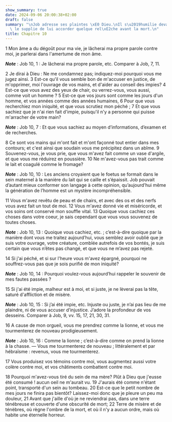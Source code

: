 ```yaml
---
show_summary: true
date: 2024-09-06 20:00:38+02:00
draft: false
summary: "\nJob adresse ses plaintes \xE0 Dieu.\nIl s\u2019humilie devant lui, et\
  \ le supplie de lui accorder quelque rel\xE2che avant la mort.\n"
title: Chapitre 10
---
```





1 Mon âme a du dégoût pour ma vie, je lâcherai ma propre parole contre moi, je parlerai dans l'amertume de mon âme.

***Note*** :  Job 10, 1 : Je lâcherai ma propre parole, etc. Comparer à Job, 7, 11.

2 Je dirai à Dieu : Ne me condamnez pas; indiquez-moi pourquoi vous me jugez ainsi. 3 Est-ce qu'il vous semble bon de m'accuser en justice, de m'opprimer, moi l'ouvrage de vos mains, et d'aider au conseil des impies? 4 Est-ce que vous avez des yeux de chair, ou verrez-vous, vous aussi, comme voit un homme ? 5 Est-ce que vos jours sont comme les jours d'un homme, et vos années comme des années humaines, 6 Pour que vous recherchiez mon iniquité, et que vous scrutiez mon péché ; 7 Et que vous sachiez que je n'ai rien fait d'impie, puisqu'il n'y a personne qui puisse m'arracher de votre main?

***Note*** :  Job 10, 7 : Et que vous sachiez au moyen d’informations, d’examen et de recherches.


8 Ce sont vos mains qui m'ont fait et m'ont façonné tout entier dans mes contours; et c'est ainsi que soudain vous me précipitez dans un abîme. 9 Souvenez-vous, je vous prie, que vous m'avez fait comme un vase d'argile, et que vous me réduirez en poussière. 10 Ne m'avez-vous pas trait comme le lait et coagulé comme le fromage?

***Note*** :  Job 10, 10 : Les anciens croyaient que le foetus se formait dans le sein maternel à la manière du lait qui se caille et s’épaissit. Job pouvait d’autant mieux conformer son langage à cette opinion, qu’aujourd’hui même la génération de l’homme est un mystère incompréhensible.

11 Vous m'avez revêtu de peau et de chairs, et avec des os et des nerfs vous avez fait un tout de moi. 12 Vous m'avez donné vie et miséricorde, et vos soins ont conservé mon souffle vital. 13 Quoique vous cachiez ces choses dans votre coeur, je sais cependant que vous vous souvenez de toutes choses.

***Note*** :  Job 10, 13 : Quoique vous cachiez, etc. ; c’est-à-dire quoique par la manière dont vous me traitez aujourd’hui, vous semblez avoir oublié que je suis votre ouvrage, votre créature, comblée autrefois de vos bontés, je suis certain que vous n’êtes pas changé, et que vous ne m’avez pas rejeté.

14 Si j'ai péché, et si sur l'heure vous m'avez épargné, pourquoi ne souffrez-vous pas que je sois purifié de mon iniquité?

***Note*** :  Job 10, 14 : Pourquoi voulez-vous aujourd’hui rappeler le souvenir de mes fautes passées ?

15 Si j'ai été impie, malheur est à moi, et si juste, je ne lèverai pas la tête, saturé d'affliction et de misère.

***Note*** :  Job 10, 15 : Si j’ai été impie, etc. Injuste ou juste, je n’ai pas lieu de me plaindre, ni de vous accuser d’injustice. J’adore la profondeur de vos desseins. Comparer à Job, 9, vv. 15, 17, 21, 30, 31.

16 A cause de mon orgueil, vous me prendrez comme la lionne, et vous me tourmenterez de nouveau prodigieusement.

***Note*** :  Job 10, 16 : Comme la lionne ; c’est-à-dire comme on prend la lionne à la chasse. ― Vous me tourmenterez de nouveau ; littéralement et par hébraïsme : revenus, vous me tourmenterez.

17 Vous produisez vos témoins contre moi, vous augmentez aussi votre colère contre moi, et vos châtiments combattent contre moi.


18 Pourquoi m'avez-vous tiré du sein de ma mère? Plût à Dieu que j'eusse été consumé ! aucun oeil ne m'aurait vu. 19 J'aurais été comme n'étant point, transporté d'un sein au tombeau. 20 Est-ce que le petit nombre de mes jours ne finira pas bientôt? Laissez-moi donc que je pleure un peu ma douleur, 21 Avant que j'aille d'où je ne reviendrai pas, dans une terre ténébreuse et couverte d'une obscurité de mort; 22 Terre de misère et de ténèbres, où règne l'ombre de la mort, et où il n'y a aucun ordre, mais où habite une éternelle horreur.

